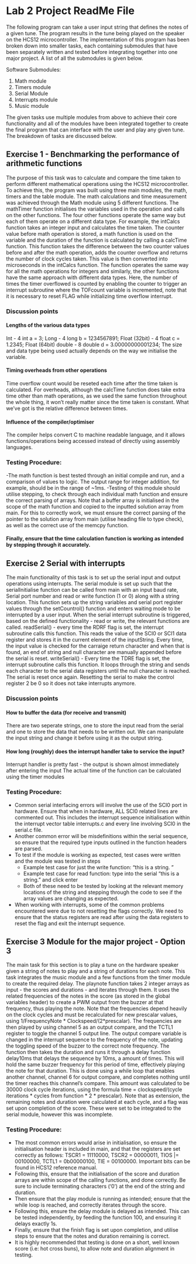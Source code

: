 # Lab 2 Project ReadMe File

The following program can take a user input string that defines the notes of a given tune. The program results in the tune being played on the speaker on the HCS12 microcontroller. The implementation of this program has been broken down into smaller tasks, each containing submodules that have been separately written and tested before integrating together into one major project. A list of all the submodules is given below.

Software Submodules:
1. Math module
2. Timers module
3. Serial Module
4. Interrupts module
5. Music module

The given tasks use multiple modules from above to achieve their core functionality and all of the modules have been integrated together to create the final program that can interface with the user and play any given tune.
The breakdown of tasks are discussed below.


## Exercise 1 - Benchmarking the performance of arithmetic functions
The purpose of this task was to calculate and compare the time taken to perform different mathematical operations using the HCS12 microcontroller.
To achieve this, the program was built using three main modules, the math, timers and the table module.
The math calculations and time measurement was achieved through the Math module using 5 different functions. The mathTimer function initialises the variables used in the operation and calls on the other functions. The four other functions operate the same way but each of them operate on a different data type.
For example, the intCalcs function takes an integer input and calculates the time taken. The counter value before math operation is stored, a math function is used on the variable and the duration of the function is calculated by calling a calcTime function. This function takes the difference between the two counter values before and after the math operation, adds the counter overflow and returns the number of clock cycles taken. This value is then converted into microseconds in the intCalcs function. The function operates the same way for all the math operations for integers and similarly, the other functions have the same approach with different data types.
Here, the number of times the timer overflowed is counted by enabling the counter to trigger an interrupt subroutine where the TOFcount variable is incremented, note that it is necessary to reset FLAG while initializing time overflow interrupt.

### Discussion points
#### Lengths of the various data types
Int - 4				int a = 3;
Long - 4			long b = 1234567891;
Float (32bit) - 4		float c = 1.2345;
Float (64bit) double - 8	double d = 3.00000000001234;
The size and data type being used actually depends on the way we initialise the variable.

#### Timing overheads from other operations
Time overflow count would be reseted each time after the time taken is calculated. For overheads, although the calcTime function does take extra time other than math operations, as we used the same function throughout the whole thing, it won’t really matter since the time taken is constant. What we’ve got is the relative difference between times.

#### Influence of the compiler/optimiser
The compiler helps convert C to machine readable language, and it allows functions/operations being accessed instead of directly using assembly languages.

### Testing Procedure:
-The math function is best tested through an initial compile and run, and a comparison of values to logic. The output range for integer addition, for example, should be in the range of ~1ms. 
-Testing of this module should utilise stepping, to check through each individual math function and ensure the correct parsing of arrays. Note that a buffer array is initialised in the scope of the math function and copied to the inputted solution array from main. For this to correctly work, we must ensure the correct parsing of the pointer to the solution array from main (utilise heading file to type check), as well as the correct use of the memcpy function. 
#### Finally, ensure that the time calculation function is working as intended by stepping through it accurately.
 

## Exercise 2 Serial with interrupts
The main functionality of this task is to set up the serial input and output operations using interrupts. The serial module is set up such that the serialInitialise function can be called from main with an input baud rate, Serial port number and read or write function (1 or 0) along with a string location. This function sets up the string variables and serial port register values through the setCountrol() function and enters waiting mode to be interrupted by a user input.
When the serial interrupt subroutine is triggered, based on the defined functionality - read or write, the relevant functions are called.
readSerial() - every time the RDRF flag is set, the interrupt subroutine calls this function. This reads the value of the SCI0 or SCI1 data register and stores it in the current element of the inputString. Every time, the input value is checked for the carraige return character and when that is found, an end of string and null character are manually appended before the serial is reset.
writeSerial() - Every time the TDRE flag is set, the interrupt subroutine calls this function. It loops through the string and sends each character to the serial data registers until the null character is reached. The serial is reset once again.
Resetting the serial to make the control register 2 be 0 so it does not take interrupts anymore.
### Discussion points
#### How to buffer the data (for receive and transmit)
There are two seperate strings, one to store the input read from the serial and one to store the data that needs to be written out. We can manipulate the input string and change it before using it as the output string.
#### How long (roughly) does the interrupt handler take to service the input?
Interrupt handler is pretty fast - the output is shown almost immediately after entering the input
The actual time of the function can be calculated using the timer modules

### Testing Procedure:
-  Common serial interfacing errors will involve the use of the SCI0 port in hardware. Ensure that when in hardware, ALL SCI0 related lines are commented out. This includes the interrupt sequence initialisation within the interrupt vector table interrupts.c and every line involving SCI0 in the serial.c file.
-  Another common error will be misdefinitions within the serial sequence, so ensure that the required type inputs outlined in the function headers are parsed.
-  To test if the module is working as expected, test cases were written and the module was tested in steps
	-  Example test case for just the write function: “this is a string. ”
	-  Example test case for read function: type into the serial “this is a string.” and click enter
	-  Both of these need to be tested by looking at the relevant memory locations of the string and stepping through the code to see if the array values are changing as expected.
-  When working with interrupts, some of the common problems encountered were due to not resetting the flags correctly. We need to ensure that the status registers are read after using the data registers to reset the flag and exit the interrupt sequence.

## Exercise 3 Module for the major project - Option 3
The main task for this section is to play a tune on the hardware speaker given a string of notes to play and a string of durations for each note.
This task integrates the music module and a few functions from the timer module to create the required delay.
The playnote function takes 2 integer arrays as input - the scores and durations - and iterates through them. It uses the related frequencies of the notes in the score (as stored in the global variables header) to create a PWM output from the buzzer at that frequency, thus playing the note. Note that the frequencies depend heavily on the clock cycles and must be recalculated for new prescalar values, using 1/FrequencyNote * Clockspeed/(2*prescalar). The frequencies are then played by using channel 5 as an output compare, and the TCTL1 register to toggle the channel 5 output line. The output compare variable is changed in the interrupt sequence to the frequency of the note, updating the toggling speed of the buzzer to the correct note frequency. The function then takes the duration and runs it through a delay function delay10ms that delays the sequence by 10ms, a <duration> amount of times. This will hold the same buzzer frequency for this period of time, effectively playing the note for that duration. This is done using a while loop that enables another channel, channel 6 for output compare, and completes nothing until the timer reaches this channel’s compare. This amount was calculated to be 30000 clock cycle iterations, using the formula time = clockspeed/(cycle iterations * cycles from function * 2 * prescalar). 
Note that as extension, the remaining notes and duration were calculated at each cycle, and a flag was set upon completion of the score. These were set to be integrated to the serial module, however this was incomplete. 

### Testing Procedure:
-  The most common errors would arise in initialisation, so ensure the initialisation header is included in main, and that the registers are set correctly as follows:
TSCR1 = 11110000, TSCR2 = 00000011, TIOS |= 00100000, TCTL1 = 0b00000100, TIE = 00100000. Important bits can be found in HCS12 reference manual.
-  Following this, ensure that the initialisation of the score and duration arrays are within scope of the calling functions, and done correctly. Be sure to include terminating characters (‘0’) at the end of the string and duration. 
-  Then ensure that the play module is running as intended; ensure that the while loop is reached, and correctly iterates through the score. 
-  Following this, ensure the delay module is delayed as intended. This can be tested independently, by feeding the function 100, and ensuring it delays exactly 1s. 
-  Finally, ensure that the finish flag is set upon completion, and utilise steps to ensure that the notes and duration remaining is correct.
-  It is highly recommended that testing is done on a short, well known score (i.e: hot cross buns), to allow note and duration alignment in testing. 

